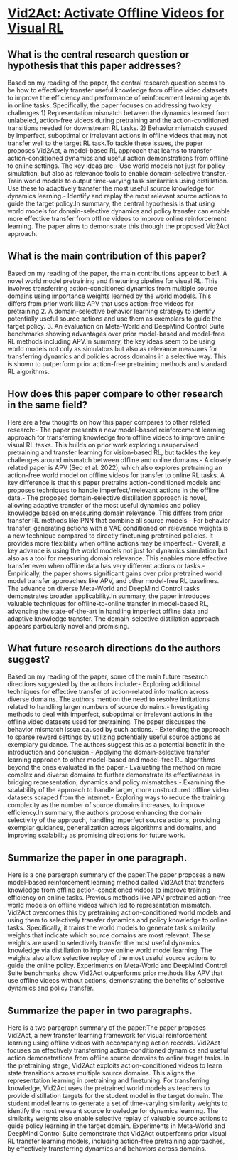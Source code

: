 # [Vid2Act: Activate Offline Videos for Visual RL](https://arxiv.org/abs/2306.03360)

## What is the central research question or hypothesis that this paper addresses?

Based on my reading of the paper, the central research question seems to be how to effectively transfer useful knowledge from offline video datasets to improve the efficiency and performance of reinforcement learning agents in online tasks. Specifically, the paper focuses on addressing two key challenges:1) Representation mismatch between the dynamics learned from unlabeled, action-free videos during pretraining and the action-conditioned transitions needed for downstream RL tasks. 2) Behavior mismatch caused by imperfect, suboptimal or irrelevant actions in offline videos that may not transfer well to the target RL task.To tackle these issues, the paper proposes Vid2Act, a model-based RL approach that learns to transfer action-conditioned dynamics and useful action demonstrations from offline to online settings. The key ideas are:- Use world models not just for policy simulation, but also as relevance tools to enable domain-selective transfer.- Train world models to output time-varying task similarities using distillation. Use these to adaptively transfer the most useful source knowledge for dynamics learning.- Identify and replay the most relevant source actions to guide the target policy.In summary, the central hypothesis is that using world models for domain-selective dynamics and policy transfer can enable more effective transfer from offline videos to improve online reinforcement learning. The paper aims to demonstrate this through the proposed Vid2Act approach.


## What is the main contribution of this paper?

Based on my reading of the paper, the main contributions appear to be:1. A novel world model pretraining and finetuning pipeline for visual RL. This involves transferring action-conditioned dynamics from multiple source domains using importance weights learned by the world models. This differs from prior work like APV that uses action-free videos for pretraining.2. A domain-selective behavior learning strategy to identify potentially useful source actions and use them as exemplars to guide the target policy. 3. An evaluation on Meta-World and DeepMind Control Suite benchmarks showing advantages over prior model-based and model-free RL methods including APV.In summary, the key ideas seem to be using world models not only as simulators but also as relevance measures for transferring dynamics and policies across domains in a selective way. This is shown to outperform prior action-free pretraining methods and standard RL algorithms.


## How does this paper compare to other research in the same field?

Here are a few thoughts on how this paper compares to other related research:- The paper presents a new model-based reinforcement learning approach for transferring knowledge from offline videos to improve online visual RL tasks. This builds on prior work exploring unsupervised pretraining and transfer learning for vision-based RL, but tackles the key challenges around mismatch between offline and online domains.- A closely related paper is APV (Seo et al. 2022), which also explores pretraining an action-free world model on offline videos for transfer to online RL tasks. A key difference is that this paper pretrains action-conditioned models and proposes techniques to handle imperfect/irrelevant actions in the offline data.- The proposed domain-selective distillation approach is novel, allowing adaptive transfer of the most useful dynamics and policy knowledge based on measuring domain relevance. This differs from prior transfer RL methods like PNN that combine all source models.- For behavior transfer, generating actions with a VAE conditioned on relevance weights is a new technique compared to directly finetuning pretrained policies. It provides more flexibility when offline actions may be imperfect.- Overall, a key advance is using the world models not just for dynamics simulation but also as a tool for measuring domain relevance. This enables more effective transfer even when offline data has very different actions or tasks.- Empirically, the paper shows significant gains over prior pretrained world model transfer approaches like APV, and other model-free RL baselines. The advance on diverse Meta-World and DeepMind Control tasks demonstrates broader applicability.In summary, the paper introduces valuable techniques for offline-to-online transfer in model-based RL, advancing the state-of-the-art in handling imperfect offline data and adaptive knowledge transfer. The domain-selective distillation approach appears particularly novel and promising.


## What future research directions do the authors suggest?

Based on my reading of the paper, some of the main future research directions suggested by the authors include:- Exploring additional techniques for effective transfer of action-related information across diverse domains. The authors mention the need to resolve limitations related to handling larger numbers of source domains.- Investigating methods to deal with imperfect, suboptimal or irrelevant actions in the offline video datasets used for pretraining. The paper discusses the behavior mismatch issue caused by such actions. - Extending the approach to sparse reward settings by utilizing potentially useful source actions as exemplary guidance. The authors suggest this as a potential benefit in the introduction and conclusion.- Applying the domain-selective transfer learning approach to other model-based and model-free RL algorithms beyond the ones evaluated in the paper.- Evaluating the method on more complex and diverse domains to further demonstrate its effectiveness in bridging representation, dynamics and policy mismatches.- Examining the scalability of the approach to handle larger, more unstructured offline video datasets scraped from the internet.- Exploring ways to reduce the training complexity as the number of source domains increases, to improve efficiency.In summary, the authors propose enhancing the domain selectivity of the approach, handling imperfect source actions, providing exemplar guidance, generalization across algorithms and domains, and improving scalability as promising directions for future work.


## Summarize the paper in one paragraph.

Here is a one paragraph summary of the paper:The paper proposes a new model-based reinforcement learning method called Vid2Act that transfers knowledge from offline action-conditioned videos to improve training efficiency on online tasks. Previous methods like APV pretrained action-free world models on offline videos which led to representation mismatch. Vid2Act overcomes this by pretraining action-conditioned world models and using them to selectively transfer dynamics and policy knowledge to online tasks. Specifically, it trains the world models to generate task similarity weights that indicate which source domains are most relevant. These weights are used to selectively transfer the most useful dynamics knowledge via distillation to improve online world model learning. The weights also allow selective replay of the most useful source actions to guide the online policy. Experiments on Meta-World and DeepMind Control Suite benchmarks show Vid2Act outperforms prior methods like APV that use offline videos without actions, demonstrating the benefits of selective dynamics and policy transfer.


## Summarize the paper in two paragraphs.

Here is a two paragraph summary of the paper:The paper proposes Vid2Act, a new transfer learning framework for visual reinforcement learning using offline videos with accompanying action records. Vid2Act focuses on effectively transferring action-conditioned dynamics and useful action demonstrations from offline source domains to online target tasks. In the pretraining stage, Vid2Act exploits action-conditioned videos to learn state transitions across multiple source domains. This aligns the representation learning in pretraining and finetuning. For transferring knowledge, Vid2Act uses the pretrained world models as teachers to provide distillation targets for the student model in the target domain. The student model learns to generate a set of time-varying similarity weights to identify the most relevant source knowledge for dynamics learning. The similarity weights also enable selective replay of valuable source actions to guide policy learning in the target domain. Experiments in Meta-World and DeepMind Control Suite demonstrate that Vid2Act outperforms prior visual RL transfer learning models, including action-free pretraining approaches, by effectively transferring dynamics and behaviors across domains.
